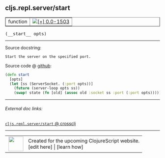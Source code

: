 ## cljs.repl.server/start



 <table border="1">
<tr>
<td>function</td>
<td><a href="https://github.com/cljsinfo/cljs-api-docs/tree/0.0-1503"><img valign="middle" alt="[+] 0.0-1503" title="Added in 0.0-1503" src="https://img.shields.io/badge/+-0.0--1503-lightgrey.svg"></a> </td>
</tr>
</table>


 <samp>
(__start__ opts)<br>
</samp>

---





Source docstring:

```
Start the server on the specified port.
```


Source code @ [github](https://github.com/clojure/clojurescript/blob/r1877/src/clj/cljs/repl/server.clj#L164-L169):

```clj
(defn start
  [opts]
  (let [ss (ServerSocket. (:port opts))]
    (future (server-loop opts ss))
    (swap! state (fn [old] (assoc old :socket ss :port (:port opts))))))
```

<!--
Repo - tag - source tree - lines:

 <pre>
clojurescript @ r1877
└── src
    └── clj
        └── cljs
            └── repl
                └── <ins>[server.clj:164-169](https://github.com/clojure/clojurescript/blob/r1877/src/clj/cljs/repl/server.clj#L164-L169)</ins>
</pre>

-->

---



###### External doc links:

[`cljs.repl.server/start` @ crossclj](http://crossclj.info/fun/cljs.repl.server/start.html)<br>

---

 <table>
<tr><td>
<img valign="middle" align="right" width="48px" src="http://i.imgur.com/Hi20huC.png">
</td><td>
Created for the upcoming ClojureScript website.<br>
[edit here] | [learn how]
</td></tr></table>

[edit here]:https://github.com/cljsinfo/cljs-api-docs/blob/master/cljsdoc/cljs.repl.server/start.cljsdoc
[learn how]:https://github.com/cljsinfo/cljs-api-docs/wiki/cljsdoc-files

<!--

This information was too distracting to show to readers, but I'll leave it
commented here since it is helpful to:

- pretty-print the data used to generate this document
- and show how to retrieve that data



The API data for this symbol:

```clj
{:ns "cljs.repl.server",
 :name "start",
 :signature ["[opts]"],
 :history [["+" "0.0-1503"]],
 :type "function",
 :full-name-encode "cljs.repl.server/start",
 :source {:code "(defn start\n  [opts]\n  (let [ss (ServerSocket. (:port opts))]\n    (future (server-loop opts ss))\n    (swap! state (fn [old] (assoc old :socket ss :port (:port opts))))))",
          :title "Source code",
          :repo "clojurescript",
          :tag "r1877",
          :filename "src/clj/cljs/repl/server.clj",
          :lines [164 169]},
 :full-name "cljs.repl.server/start",
 :docstring "Start the server on the specified port."}

```

Retrieve the API data for this symbol:

```clj
;; from Clojure REPL
(require '[clojure.edn :as edn])
(-> (slurp "https://raw.githubusercontent.com/cljsinfo/cljs-api-docs/catalog/cljs-api.edn")
    (edn/read-string)
    (get-in [:symbols "cljs.repl.server/start"]))
```

-->
